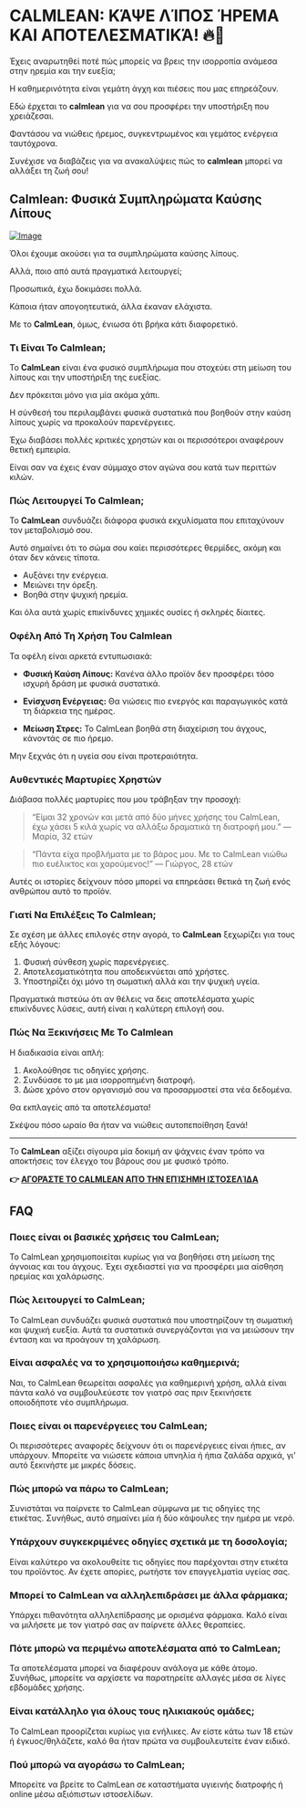# CALMLEAN: ΚΆΨΕ ΛΊΠΟΣ ΉΡΕΜΑ ΚΑΙ ΑΠΟΤΕΛΕΣΜΑΤΙΚΆ! 🔥💪

Έχεις αναρωτηθεί ποτέ πώς μπορείς να βρεις την ισορροπία ανάμεσα στην ηρεμία και την ευεξία; 

Η καθημερινότητα είναι γεμάτη άγχη και πιέσεις που μας επηρεάζουν. 

Εδώ έρχεται το **calmlean** για να σου προσφέρει την υποστήριξη που χρειάζεσαι. 

Φαντάσου να νιώθεις ήρεμος, συγκεντρωμένος και γεμάτος ενέργεια ταυτόχρονα. 

Συνέχισε να διαβάζεις για να ανακαλύψεις πώς το **calmlean** μπορεί να αλλάξει τη ζωή σου!

## Calmlean: Φυσικά Συμπληρώματα Καύσης Λίπους

[![Image](https://www2.sellhealth.com/238/calmlean_1_1.jpg)](https://gchaffi.com/67Qa2lS2)

Όλοι έχουμε ακούσει για τα συμπληρώματα καύσης λίπους.

Αλλά, ποιο από αυτά πραγματικά λειτουργεί;

Προσωπικά, έχω δοκιμάσει πολλά.

Κάποια ήταν απογοητευτικά, άλλα έκαναν ελάχιστα.

Με το **CalmLean**, όμως, ένιωσα ότι βρήκα κάτι διαφορετικό.

### Τι Είναι Το Calmlean;

Το **CalmLean** είναι ένα φυσικό συμπλήρωμα που στοχεύει στη μείωση του λίπους και την υποστήριξη της ευεξίας. 

Δεν πρόκειται μόνο για μία ακόμα χάπι.

Η σύνθεσή του περιλαμβάνει φυσικά συστατικά που βοηθούν στην καύση λίπους χωρίς να προκαλούν παρενέργειες.

Έχω διαβάσει πολλές κριτικές χρηστών και οι περισσότεροι αναφέρουν θετική εμπειρία. 

Είναι σαν να έχεις έναν σύμμαχο στον αγώνα σου κατά των περιττών κιλών.

### Πώς Λειτουργεί Το Calmlean;

Το **CalmLean** συνδυάζει διάφορα φυσικά εκχυλίσματα που επιταχύνουν τον μεταβολισμό σου. 

Αυτό σημαίνει ότι το σώμα σου καίει περισσότερες θερμίδες, ακόμη και όταν δεν κάνεις τίποτα. 

- Αυξάνει την ενέργεια.
- Μειώνει την όρεξη.
- Βοηθά στην ψυχική ηρεμία.

Και όλα αυτά χωρίς επικίνδυνες χημικές ουσίες ή σκληρές δίαιτες.

### Οφέλη Από Τη Χρήση Του Calmlean

Τα οφέλη είναι αρκετά εντυπωσιακά:

- **Φυσική Καύση Λίπους:** Κανένα άλλο προϊόν δεν προσφέρει τόσο ισχυρή δράση με φυσικά συστατικά.
  
- **Ενίσχυση Ενέργειας:** Θα νιώσεις πιο ενεργός και παραγωγικός κατά τη διάρκεια της ημέρας.
  
- **Μείωση Στρες:** Το CalmLean βοηθά στη διαχείριση του άγχους, κάνοντάς σε πιο ήρεμο.
  
Μην ξεχνάς ότι η υγεία σου είναι προτεραιότητα. 

### Αυθεντικές Μαρτυρίες Χρηστών

Διάβασα πολλές μαρτυρίες που μου τράβηξαν την προσοχή:

> “Είμαι 32 χρονών και μετά από δύο μήνες χρήσης του CalmLean, έχω χάσει 5 κιλά χωρίς να αλλάξω δραματικά τη διατροφή μου.” 
> — Μαρία, 32 ετών

> “Πάντα είχα προβλήματα με το βάρος μου. Με το CalmLean νιώθω πιο ευέλικτος και χαρούμενος!” 
> — Γιώργος, 28 ετών

Αυτές οι ιστορίες δείχνουν πόσο μπορεί να επηρεάσει θετικά τη ζωή ενός ανθρώπου αυτό το προϊόν.

### Γιατί Να Επιλέξεις Το Calmlean;

Σε σχέση με άλλες επιλογές στην αγορά, το **CalmLean** ξεχωρίζει για τους εξής λόγους:

1. Φυσική σύνθεση χωρίς παρενέργειες.
2. Αποτελεσματικότητα που αποδεικνύεται από χρήστες.
3. Υποστηρίζει όχι μόνο τη σωματική αλλά και την ψυχική υγεία.

Πραγματικά πιστεύω ότι αν θέλεις να δεις αποτελέσματα χωρίς επικίνδυνες λύσεις, αυτή είναι η καλύτερη επιλογή σου.

### Πώς Να Ξεκινήσεις Με Το Calmlean

Η διαδικασία είναι απλή:

1. Ακολούθησε τις οδηγίες χρήσης.
2. Συνδύασε το με μια ισορροπημένη διατροφή.
3. Δώσε χρόνο στον οργανισμό σου να προσαρμοστεί στα νέα δεδομένα.

Θα εκπλαγείς από τα αποτελέσματα! 

Σκέψου πόσο ωραίο θα ήταν να νιώθεις αυτοπεποίθηση ξανά!

---

Το **CalmLean** αξίζει σίγουρα μία δοκιμή αν ψάχνεις έναν τρόπο να αποκτήσεις τον έλεγχο του βάρους σου με φυσικό τρόπο.



**👉 [ΑΓΟΡΆΣΤΕ ΤΟ CALMLEAN ΑΠΌ ΤΗΝ ΕΠΊΣΗΜΗ ΙΣΤΟΣΕΛΊΔΑ](https://gchaffi.com/67Qa2lS2)**

## FAQ

### Ποιες είναι οι βασικές χρήσεις του CalmLean;
To CalmLean χρησιμοποιείται κυρίως για να βοηθήσει στη μείωση της άγνοιας και του άγχους. Έχει σχεδιαστεί για να προσφέρει μια αίσθηση ηρεμίας και χαλάρωσης.

### Πώς λειτουργεί το CalmLean;
Το CalmLean συνδυάζει φυσικά συστατικά που υποστηρίζουν τη σωματική και ψυχική ευεξία. Αυτά τα συστατικά συνεργάζονται για να μειώσουν την ένταση και να προάγουν τη χαλάρωση.

### Είναι ασφαλές να το χρησιμοποιήσω καθημερινά;
Ναι, το CalmLean θεωρείται ασφαλές για καθημερινή χρήση, αλλά είναι πάντα καλό να συμβουλεύεστε τον γιατρό σας πριν ξεκινήσετε οποιοδήποτε νέο συμπλήρωμα.

### Ποιες είναι οι παρενέργειες του CalmLean;
Οι περισσότερες αναφορές δείχνουν ότι οι παρενέργειες είναι ήπιες, αν υπάρχουν. Μπορείτε να νιώσετε κάποια υπνηλία ή ήπια ζαλάδα αρχικά, γι’ αυτό ξεκινήστε με μικρές δόσεις.

### Πώς μπορώ να πάρω το CalmLean;
Συνιστάται να παίρνετε το CalmLean σύμφωνα με τις οδηγίες της ετικέτας. Συνήθως, αυτό σημαίνει μία ή δύο κάψουλες την ημέρα με νερό.

### Υπάρχουν συγκεκριμένες οδηγίες σχετικά με τη δοσολογία;
Είναι καλύτερο να ακολουθείτε τις οδηγίες που παρέχονται στην ετικέτα του προϊόντος. Αν έχετε απορίες, ρωτήστε τον επαγγελματία υγείας σας.

### Μπορεί το CalmLean να αλληλεπιδράσει με άλλα φάρμακα;
Υπάρχει πιθανότητα αλληλεπίδρασης με ορισμένα φάρμακα. Καλό είναι να μιλήσετε με τον γιατρό σας αν παίρνετε άλλες θεραπείες.

### Πότε μπορώ να περιμένω αποτελέσματα από το CalmLean;
Τα αποτελέσματα μπορεί να διαφέρουν ανάλογα με κάθε άτομο. Συνήθως, μπορείτε να αρχίσετε να παρατηρείτε αλλαγές μέσα σε λίγες εβδομάδες χρήσης.

### Είναι κατάλληλο για όλους τους ηλικιακούς ομάδες;
Το CalmLean προορίζεται κυρίως για ενήλικες. Αν είστε κάτω των 18 ετών ή έγκυος/θηλάζετε, καλό θα ήταν πρώτα να συμβουλευτείτε έναν ειδικό.

### Πού μπορώ να αγοράσω το CalmLean;
Μπορείτε να βρείτε το CalmLean σε καταστήματα υγιεινής διατροφής ή online μέσω αξιόπιστων ιστοσελίδων.